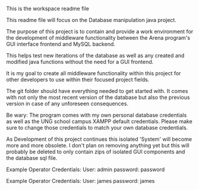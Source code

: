 This is the workspace readme file

This readme file will focus on the Database manipulation java project.

The purpose of this project is to contain and provide a work environment for the development of middleware functionality between the Arena program's GUI interface frontend and MySQL backend.

This helps test new iterations of the database as well as any created and modified java functions without the need for a GUI frontend.

It is my goal to create all middleware functionality within this project for other developers to use within their focused project fields.

The git folder should have everything needed to get started with. It comes with not only the most recent version of the database but also the previous version in case of any unforeseen consequences. 

Be wary: 
  The program comes with my own personal database credentials as well as the UNG school campus XAMPP default credentials.
  Please make sure to change those credentials to match your own database credentials.

As Development of this project continues this isolated 'System' will become more and more obsolete. I don't plan on removing anything yet but this will probably be deleted to only contain zips of isolated GUI components and the database sql file.

Example Operator Credentials:
  User: admin
  password: password
  
Example Operator Credentials:
  User: james
  password: james
